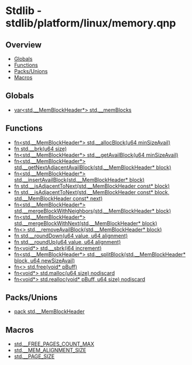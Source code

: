 
# Stdlib - stdlib/platform/linux/memory.qnp

## Overview
 - [Globals](#globals)
 - [Functions](#functions)
 - [Packs/Unions](#packs-unions)
 - [Macros](#macros)


## Globals
 - [var<std.__MemBlockHeader*> std.__memBlocks]()

## Functions
 - [fn<std.__MemBlockHeader*> std.__allocBlock(u64 minSizeAvail)]()
 - [fn<u64> std.__brk(u64 size)]()
 - [fn<std.__MemBlockHeader*> std.__getAvailBlock(u64 minSizeAvail)]()
 - [fn<std.__MemBlockHeader*> std.__getNextAdjacentAvailBlock(std.__MemBlockHeader* block)]()
 - [fn<std.__MemBlockHeader*> std.__insertAvailBlock(std.__MemBlockHeader* block)]()
 - [fn<bool> std.__isAdjacentToNext(std.__MemBlockHeader const* block)]()
 - [fn<bool> std.__isAdjacentToNext(std.__MemBlockHeader const* block, std.__MemBlockHeader const* next)]()
 - [fn<std.__MemBlockHeader*> std.__mergeBlockWithNeighbors(std.__MemBlockHeader* block)]()
 - [fn<std.__MemBlockHeader*> std.__mergeBlockWithNext(std.__MemBlockHeader* block)]()
 - [fn<> std.__removeAvailBlock(std.__MemBlockHeader* block)]()
 - [fn<u64> std.__roundDown(u64 value, u64 alignment)]()
 - [fn<u64> std.__roundUp(u64 value, u64 alignment)]()
 - [fn<void*> std.__sbrk(i64 increment)]()
 - [fn<std.__MemBlockHeader*> std.__splitBlock(std.__MemBlockHeader* block, u64 newSizeAvail)]()
 - [fn<> std.free(void* pBuff)]()
 - [fn<void*> std.malloc(u64 size) nodiscard]()
 - [fn<void*> std.realloc(void* pBuff, u64 size) nodiscard]()

## Packs/Unions
 - [pack std.__MemBlockHeader]()

## Macros
 - [std.__FREE_PAGES_COUNT_MAX]()
 - [std.__MEM_ALIGNMENT_SIZE]()
 - [std.__PAGE_SIZE]()

